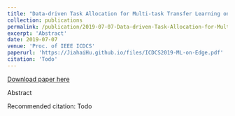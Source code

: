```yaml
---
title: "Data-driven Task Allocation for Multi-task Transfer Learning on the Edge"
collection: publications
permalink: /publication/2019-07-07-Data-driven-Task-Allocation-for-Multi-task-Transfer-Learning-on-the-Edge
excerpt: 'Abstract'
date: 2019-07-07
venue: 'Proc. of IEEE ICDCS'
paperurl: 'https://JiahaiHu.github.io/files/ICDCS2019-ML-on-Edge.pdf'
citation: 'Todo'
---
```


<a href='https://JiahaiHu.github.io/files/ICDCS2019-ML-on-Edge.pdf'>Download paper here</a>

Abstract

Recommended citation: Todo